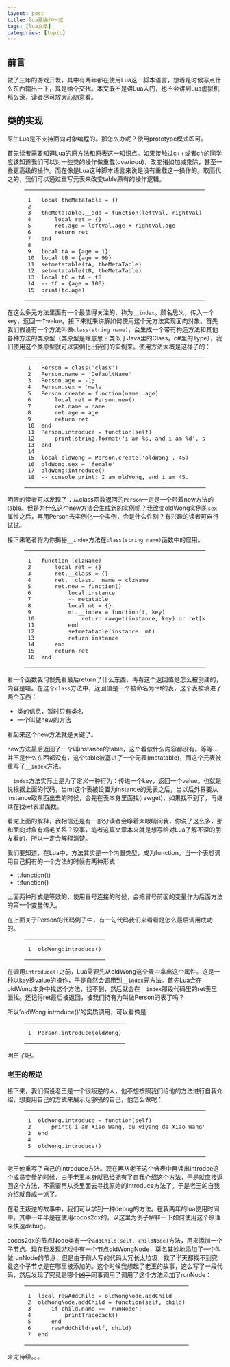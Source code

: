 ```yaml
---
layout: post
title: lua骚操作一览 
tags: [lua文章]
categories: [topic]
---
```

<h2 id="前言"><a href="#前言" class="headerlink" title="前言"></a>前言</h2><p>做了三年的游戏开发，其中有两年都在使用Lua这一脚本语言，想着是时候写点什么东西输出一下，算是给个交代。本文既不是讲Lua入门，也不会讲到Lua虚拟机那么深，读者尽可放大心随意看。</p>
<h2 id="类的实现"><a href="#类的实现" class="headerlink" title="类的实现"></a>类的实现</h2><p>原生Lua是不支持面向对象编程的。那怎么办呢？使用prototype模式即可。</p>
<p>首先读者需要知道Lua的原方法和原表这一知识点。如果接触过c++或者c#的同学应该知道我们可以对一些类的操作做重载(<em>overload</em>)，改变诸如加减乘除，甚至一些更高级的操作。而在像是Lua这种脚本语言来说是没有重载这一操作的。取而代之的，我们可以通过重写元表来改变table原有的操作逻辑。</p>
<figure class="highlight lua"><table><tbody><tr><td class="gutter"><pre><span class="line">1</span><br/><span class="line">2</span><br/><span class="line">3</span><br/><span class="line">4</span><br/><span class="line">5</span><br/><span class="line">6</span><br/><span class="line">7</span><br/><span class="line">8</span><br/><span class="line">9</span><br/><span class="line">10</span><br/><span class="line">11</span><br/><span class="line">12</span><br/><span class="line">13</span><br/><span class="line">14</span><br/><span class="line">15</span><br/></pre></td><td class="code"><pre><span class="line"><span class="keyword">local</span> theMetaTable = {}</span><br/><span class="line"></span><br/><span class="line">theMetaTable.<span class="built_in">__add</span> = <span class="function"><span class="keyword">function</span><span class="params">(leftVal, rightVal)</span></span></span><br/><span class="line">    <span class="keyword">local</span> ret = {}</span><br/><span class="line">    ret.age = leftVal.age + rightVal.age</span><br/><span class="line">    <span class="keyword">return</span> ret</span><br/><span class="line"><span class="keyword">end</span></span><br/><span class="line"></span><br/><span class="line"><span class="keyword">local</span> tA = {age = <span class="number">1</span>}</span><br/><span class="line"><span class="keyword">local</span> tB = {age = <span class="number">99</span>}</span><br/><span class="line"><span class="built_in">setmetatable</span>(tA, theMetaTable)</span><br/><span class="line"><span class="built_in">setmetatable</span>(tB, theMetaTable)</span><br/><span class="line"><span class="keyword">local</span> tC = tA + tB</span><br/><span class="line"><span class="comment">-- tC = {age = 100}</span></span><br/><span class="line"><span class="built_in">print</span>(tc.age)</span><br/></pre></td></tr></tbody></table></figure>
<p>在这么多元方法里面有一个最值得关注的，称为<code>__index</code>。顾名思义，传入一个key，返回一个value。接下来就来讲解如何使用这个元方法实现面向对象。首先我们假设有一个方法叫做<code>class(string name)</code>，会生成一个带有构造方法和其他各种方法的类原型（类原型是啥意思？类似于Java里的Class，c#里的Type），我们使用这个类原型就可以实例化出我们的实例来。使用方法大概是这样子的：</p>
<figure class="highlight lua"><table><tbody><tr><td class="gutter"><pre><span class="line">1</span><br/><span class="line">2</span><br/><span class="line">3</span><br/><span class="line">4</span><br/><span class="line">5</span><br/><span class="line">6</span><br/><span class="line">7</span><br/><span class="line">8</span><br/><span class="line">9</span><br/><span class="line">10</span><br/><span class="line">11</span><br/><span class="line">12</span><br/><span class="line">13</span><br/><span class="line">14</span><br/><span class="line">15</span><br/><span class="line">16</span><br/><span class="line">17</span><br/><span class="line">18</span><br/></pre></td><td class="code"><pre><span class="line">Person = class(<span class="string">&#39;class&#39;</span>)</span><br/><span class="line">Person.name = <span class="string">&#39;DefaultName&#39;</span></span><br/><span class="line">Person.age = <span class="number">-1</span>;</span><br/><span class="line">Person.sex = <span class="string">&#39;male&#39;</span></span><br/><span class="line">Person.<span class="built_in">create</span> = <span class="function"><span class="keyword">function</span><span class="params">(name, age)</span></span></span><br/><span class="line">    <span class="keyword">local</span> ret = Person.new()</span><br/><span class="line">    ret.name = name</span><br/><span class="line">    ret.age = age</span><br/><span class="line">    <span class="keyword">return</span> ret</span><br/><span class="line"><span class="keyword">end</span></span><br/><span class="line">Person.introduce = <span class="function"><span class="keyword">function</span><span class="params">(self)</span></span></span><br/><span class="line">    <span class="built_in">print</span>(<span class="built_in">string</span>.<span class="built_in">format</span>(<span class="string">&#39;i am %s, and i am %d&#39;</span>, self.name, self.age))</span><br/><span class="line"><span class="keyword">end</span></span><br/><span class="line"></span><br/><span class="line"><span class="keyword">local</span> oldWong = Person.<span class="built_in">create</span>(<span class="string">&#39;oldWong&#39;</span>, <span class="number">45</span>)</span><br/><span class="line">oldWong.sex = <span class="string">&#39;female&#39;</span></span><br/><span class="line">oldWong:introduce()</span><br/><span class="line"><span class="comment">-- console print: I am oldWong, and i am 45.</span></span><br/></pre></td></tr></tbody></table></figure>
<p>明眼的读者可以发现了：从class函数返回的<code>Person</code>一定是一个带着new方法的table。但是为什么这个new方法会生成新的实例呢？我改变oldWong实例的<code>sex</code>属性之后，再用Person去实例化一个实例，会是什么性别？有兴趣的读者可自行试试。</p>
<p>接下来笔者将为你揭秘<code>__index</code>方法在<code>class(string name)</code>函数中的应用。</p>
<figure class="highlight lua"><table><tbody><tr><td class="gutter"><pre><span class="line">1</span><br/><span class="line">2</span><br/><span class="line">3</span><br/><span class="line">4</span><br/><span class="line">5</span><br/><span class="line">6</span><br/><span class="line">7</span><br/><span class="line">8</span><br/><span class="line">9</span><br/><span class="line">10</span><br/><span class="line">11</span><br/><span class="line">12</span><br/><span class="line">13</span><br/><span class="line">14</span><br/><span class="line">15</span><br/><span class="line">16</span><br/></pre></td><td class="code"><pre><span class="line"><span class="function"><span class="keyword">function</span> <span class="params">(clzName)</span></span></span><br/><span class="line">    <span class="keyword">local</span> ret = {}</span><br/><span class="line">    ret.__class = {}</span><br/><span class="line">    ret.__class.__name = clzName</span><br/><span class="line">    ret.new = <span class="function"><span class="keyword">function</span><span class="params">()</span></span></span><br/><span class="line">        <span class="keyword">local</span> instance</span><br/><span class="line">        <span class="comment">-- metatable</span></span><br/><span class="line">        <span class="keyword">local</span> mt = {}</span><br/><span class="line">        mt.<span class="built_in">__index</span> = <span class="function"><span class="keyword">function</span><span class="params">(t, key)</span></span></span><br/><span class="line">            <span class="keyword">return</span> <span class="built_in">rawget</span>(instance, key) <span class="keyword">or</span> ret[key]</span><br/><span class="line">        <span class="keyword">end</span></span><br/><span class="line">        <span class="built_in">setmetatable</span>(instance, mt)</span><br/><span class="line">        <span class="keyword">return</span> instance</span><br/><span class="line">    <span class="keyword">end</span></span><br/><span class="line">    <span class="keyword">return</span> ret</span><br/><span class="line"><span class="keyword">end</span></span><br/></pre></td></tr></tbody></table></figure>
<p>看一个函数我习惯先看最后return了什么东西，再看这个返回值是怎么被创建的，内容是啥。在这个<code>class</code>方法中，返回值是一个被命名为ret的表，这个表被填进了两个东西：</p>
<ul>
<li>类的信息，暂时只有类名</li>
<li>一个叫做new的方法</li>
</ul>
<p>看起来这个new方法就是关键了。</p>
<p>new方法最后返回了一个叫instance的table，这个看似什么内容都没有。等等…并不是什么东西都没有，这个table被塞进了一个元表(metatable)，而这个元表被重写了<code>__index</code>方法。</p>
<p><code>__index</code>方法实际上是为了定义一种行为：传进一个key，返回一个value。也就是说根据上面的代码，当mt这个表被设置为instance的元表之后，当以后外界要从instance取东西出去的时候，会先在表本身里面找(rawget)，如果找不到了，再继续在找ret表里面找。</p>
<p>看完上面的解释，我相信还是有一部分读者会睁着大眼睛问我，你说了这么多，那和面向对象有鸡毛关系？没事，笔者这篇文章本来就是想写给对Lua了解不深的朋友看的，所以一定会解释清楚。</p>
<p>我们要知道，在Lua中，方法其实是一个内置类型，成为function。当一个表想调用自己拥有的一个方法的时候有两种形式：</p>
<ul>
<li>t.function(t)</li>
<li>t:function()</li>
</ul>
<p>上面两种形式是等效的，使用冒号连接的时候，会把冒号前面的变量作为后面方法的第一个变量传入。</p>
<p>在上面关于Person的代码例子中，有一句代码我们来看看是怎么最后调用成功的。</p>
<figure class="highlight lua"><table><tbody><tr><td class="gutter"><pre><span class="line">1</span><br/></pre></td><td class="code"><pre><span class="line">oldWong:introduce()</span><br/></pre></td></tr></tbody></table></figure>
<p>在调用<code>introduce()</code>之前，Lua需要先从oldWong这个表中拿出这个属性。这是一种以key换value的操作，于是自然会调用到<code>__index</code>元方法。首先Lua会在oldWong本身中找这个方法，找不到，然后就会在<code>__index</code>那段代码里的ret表里面找。还记得ret最后被返回，被我们持有为叫做Person的表了吗？</p>
<p>所以’oldWong:introduce()’的实质调用，可以看做是</p>
<figure class="highlight lua"><table><tbody><tr><td class="gutter"><pre><span class="line">1</span><br/></pre></td><td class="code"><pre><span class="line">Person.introduce(oldWong)</span><br/></pre></td></tr></tbody></table></figure>
<p>明白了吧。</p>
<h3 id="老王的叛逆"><a href="#老王的叛逆" class="headerlink" title="老王的叛逆"></a>老王的叛逆</h3><p>接下来，我们假设老王是一个很叛逆的人，他不想按照我们给他的方法进行自我介绍，想要用自己的方式来展示足够骚的自己，他怎么做呢：</p>
<figure class="highlight lua"><table><tbody><tr><td class="gutter"><pre><span class="line">1</span><br/><span class="line">2</span><br/><span class="line">3</span><br/><span class="line">4</span><br/><span class="line">5</span><br/></pre></td><td class="code"><pre><span class="line">oldWong.introduce = <span class="function"><span class="keyword">function</span><span class="params">(self)</span></span></span><br/><span class="line">    <span class="built_in">print</span>(<span class="string">&#39;i am Xiao Wang, bu yiyang de Xiao Wang&#39;</span>)</span><br/><span class="line"><span class="keyword">end</span></span><br/><span class="line"></span><br/><span class="line">oldWong.introduce()</span><br/></pre></td></tr></tbody></table></figure>
<p>老王他重写了自己的introduce方法。现在再从老王这个<del>婊</del>表中再读出introdce这个成员变量的时候，由于老王本身就已经拥有了自我介绍这个方法，于是就直接返回这个方法，不需要再从类里面去寻找原始的introduce方法了。于是老王的自我介绍就自成一派了。</p>
<p>在老王叛逆的故事中，我们可以学到一种debug的方法。在我两年的lua使用时间中，其中一年半是在使用cocos2dx的，以这里为例子解释一下如何使用这个原理来快速debug。</p>
<p>cocos2dx的节点Node类有一个<code>addChild(self, childNode)</code>方法，用来添加一个子节点。现在我发现游戏中有一个节点oldWongNode，莫名其妙地添加了一个叫做runNode的节点，但是由于前人写的代码太冗长太垃圾，找了半天都找不到究竟这个子节点是在哪里被添加的。这个时候我想起了老王的故事，这么写了一段代码，然后发现了究竟是哪个<del>凶手</del>同事调用了调用了这个方法添加了runNode：</p>
<figure class="highlight lua"><table><tbody><tr><td class="gutter"><pre><span class="line">1</span><br/><span class="line">2</span><br/><span class="line">3</span><br/><span class="line">4</span><br/><span class="line">5</span><br/><span class="line">6</span><br/><span class="line">7</span><br/></pre></td><td class="code"><pre><span class="line"><span class="keyword">local</span> rawAddChild = oldWongNode.addChild</span><br/><span class="line">oldWongNode.addChild = <span class="function"><span class="keyword">function</span><span class="params">(self, child)</span></span></span><br/><span class="line">    <span class="keyword">if</span> child.name == <span class="string">&#39;runNode&#39;</span>:</span><br/><span class="line">        printTraceback()</span><br/><span class="line">    <span class="keyword">end</span></span><br/><span class="line">    rawAddChild(self, child)</span><br/><span class="line"><span class="keyword">end</span></span><br/></pre></td></tr></tbody></table></figure>
<p>未完待续。。。</p>
